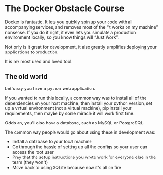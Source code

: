 # The Docker Obstacle Course

Docker is fantastic.
It lets you quickly spin up your code with all accompanying services, and removes most of the “it works on my machine” nonsense.
If you do it right, it even lets you simulate a production environment locally, so you know things will “Just Work”.

Not only is it great for development, it also greatly simplifies deploying your applications to production.

It is my most used and loved tool.

## The old world

Let's say you have a python web application.

If you wanted to run this locally, a common way was to install all of the dependencies on your host machine, then install your python version, set up a virtual environment (not a virtual machine), pip install your requirements, then maybe by some miracle it will work first time.

Odds on, you'll also have a database, such as MySQL or PostgreSQL.

The common way people would go about using these in development was:

- Install a database to your local machine
- Go through the hassle of setting up all the configs so your user can access the root user
- Pray that the setup instructions you wrote work for everyone else in the team (they won't)
- Move back to using SQLite because now it's all on fire


